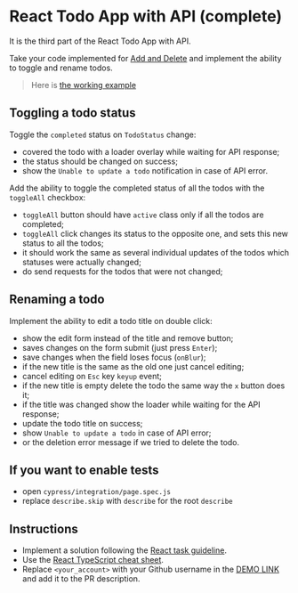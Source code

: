 # React Todo App with API (complete)

It is the third part of the React Todo App with API.

Take your code implemented for [Add and Delete](https://github.com/mate-academy/react_todo-app-add-and-delete)
and implement the ability to toggle and rename todos.

> Here is [the working example](https://mate-academy.github.io/react_todo-app-with-api/)

## Toggling a todo status

Toggle the `completed` status on `TodoStatus` change:

- covered the todo with a loader overlay while waiting for API response;
- the status should be changed on success;
- show the `Unable to update a todo` notification in case of API error.

Add the ability to toggle the completed status of all the todos with the `toggleAll` checkbox:

- `toggleAll` button should have `active` class only if all the todos are completed;
- `toggleAll` click changes its status to the opposite one, and sets this new status to all the todos;
- it should work the same as several individual updates of the todos which statuses were actually changed;
- do send requests for the todos that were not changed;

## Renaming a todo

Implement the ability to edit a todo title on double click:

- show the edit form instead of the title and remove button;
- saves changes on the form submit (just press `Enter`);
- save changes when the field loses focus (`onBlur`);
- if the new title is the same as the old one just cancel editing;
- cancel editing on `Esс` key `keyup` event;
- if the new title is empty delete the todo the same way the `x` button does it;
- if the title was changed show the loader while waiting for the API response;
- update the todo title on success;
- show `Unable to update a todo` in case of API error;
- or the deletion error message if we tried to delete the todo.

## If you want to enable tests
- open `cypress/integration/page.spec.js`
- replace `describe.skip` with `describe` for the root `describe`

## Instructions

- Implement a solution following the [React task guideline](https://github.com/mate-academy/react_task-guideline#react-tasks-guideline).
- Use the [React TypeScript cheat sheet](https://mate-academy.github.io/fe-program/js/extra/react-typescript).
- Replace `<your_account>` with your Github username in the [DEMO LINK](https://RomanHrytsiuk.github.io/react_todo-app-with-api/) and add it to the PR description.
